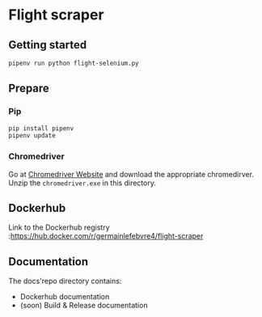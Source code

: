 # Flight scraper

## Getting started
```bash
pipenv run python flight-selenium.py
```

## Prepare
### Pip
```bash
pip install pipenv
pipenv update
```
### Chromedriver
Go at [Chromedriver Website](https://chromedriver.chromium.org/) and download the appropriate chromedirver.
Unzip the `chromedriver.exe` in this directory.

## Dockerhub
Link to the Dockerhub registry :https://hub.docker.com/r/germainlefebvre4/flight-scraper

## Documentation
The docs'repo directory contains:
* Dockerhub documentation
* (soon) Build & Release documentation
